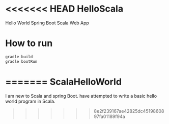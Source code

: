 <<<<<<< HEAD
HelloScala
==========

Hello World Spring Boot Scala Web App


How to run
==========

```sh
gradle build
gradle bootRun
```



=======
ScalaHelloWorld
===============

I am new to Scala and spring Boot. have attempted to write a basic hello world program in Scala.
>>>>>>> 8e2f239167ae42825dc4519860897fa01189f94a
